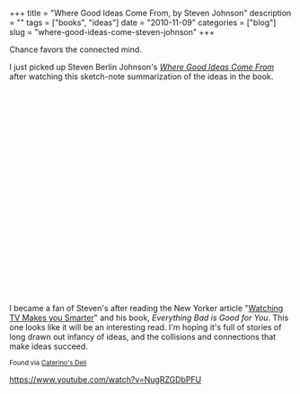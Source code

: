 +++
title = "Where Good Ideas Come From, by Steven Johnson"
description = ""
tags = ["books", "ideas"]
date = "2010-11-09"
categories = ["blog"]
slug = "where-good-ideas-come-steven-johnson"
+++



  <p class="dek">Chance favors the connected mind.</p>
<p>I just picked up Steven Berlin Johnson's <a href="http://www.amazon.com/Where-Good-Ideas-Come-ebook/dp/B003ZK58TA/ref=sr_1_2?ie=UTF8&amp;qid=1289309053&amp;sr=8-2"><em>Where Good Ideas Come From</em></a> after watching this sketch-note summarization of the ideas in the book.</p>
<div class="video">
<object width="610" height="367"><param name="movie" value="https://www.youtube.com/v/NugRZGDbPFU?fs=1&amp;hl=en_US"></param><param name="allowFullScreen" value="true"></param><param name="allowscriptaccess" value="always"></param><embed src="https://www.youtube.com/v/NugRZGDbPFU?fs=1&amp;hl=en_US" type="application/x-shockwave-flash" allowscriptaccess="always" allowfullscreen="true" width="610" height="367"></embed></object></div>
<p>I became a fan of Steven's after reading the New Yorker article "<a href="http://www.nytimes.com/2005/04/24/magazine/24TV.html?_r=1&amp;ei=5090&amp;en=e08bc7c1e7acbb59&amp;ex=1271995200&amp;partner=rssuserland&amp;emc=rss&amp;pagewanted=print&amp;position=">Watching TV Makes you Smarter</a>" and his book, <em>Everything Bad is Good for You</em>.  This one looks like it will be an interesting read. I'm hoping it's full of stories of long drawn out infancy of ideas, and the collisions and connections that make ideas succeed. </p>
<p><small>Found via <a href="http://catarino.soup.io/post/84133505/WHERE-GOOD-IDEAS-COME-FROM-by-Steven">Caterino's Deli</a></small></p>
    
  <a href="https://www.youtube.com/watch?v=NugRZGDbPFU">https://www.youtube.com/watch?v=NugRZGDbPFU</a>
